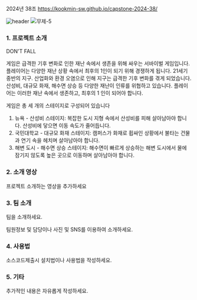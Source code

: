 2024년 38조  https://kookmin-sw.github.io/capstone-2024-38/

![header](https://capsule-render.vercel.app/api?type=Waving&height=200&textDON'TFALL&fontColor=d5e6f5&color=timeGradient&animation=fadeIn)
![무제-5](https://github.com/kookmin-sw/capstone-2024-38/assets/97876054/3e1bd16f-266b-484a-86f7-ca5cbef275c9)
### 1. 프로젝트 소개
DON'T FALL

게임은 급격한 기후 변화로 인한 재난 속에서 생존을 위해 싸우는 서바이벌 게임입니다. 플레이어는 다양한 재난 상황 속에서 최후의 1인이 되기 위해 경쟁하게 됩니다.
21세기 중반의 지구. 산업화와 환경 오염으로 인해 지구는 급격한 기후 변화를 겪게 되었습니다. 산성비, 대규모 화재, 해수면 상승 등 다양한 재난이 인류를 위협하고 있습니다. 플레이어는 이러한 재난 속에서 생존하고, 최후의 1 인이 되어야 합니다.


게임은 총 세 개의 스테이지로 구성되어 있습니다
1.	뉴욕 - 산성비 스테이지: 복잡한 도시 지형 속에서 산성비를 피해 살아남아야 합니다. 산성비에 닿으면 이동 속도가 줄어듭니다.
2.	국민대학교 - 대규모 화재 스테이지: 캠퍼스가 화재로 휩싸인 상황에서 불타는 건물과 연기 속을 헤치며 살아남아야 합니다.
3.	해변 도시 - 해수면 상승 스테이지: 해수면이 빠르게 상승하는 해변 도시에서 물에 잠기지 않도록 높은 곳으로 이동하며 살아남아야 합니다.


### 2. 소개 영상

프로젝트 소개하는 영상을 추가하세요

### 3. 팀 소개

팀을 소개하세요.

팀원정보 및 담당이나 사진 및 SNS를 이용하여 소개하세요.

### 4. 사용법

소스코드제출시 설치법이나 사용법을 작성하세요.

### 5. 기타

추가적인 내용은 자유롭게 작성하세요.


